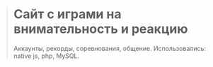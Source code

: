 > # Сайт с играми на внимательность и реакцию
> Аккаунты, рекорды, соревнования, общение.
> Использовались: native js, php, MySQL.